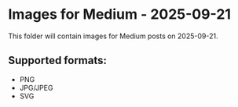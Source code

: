 # Images for Medium - 2025-09-21

This folder will contain images for Medium posts on 2025-09-21.

## Supported formats:
- PNG
- JPG/JPEG
- SVG
